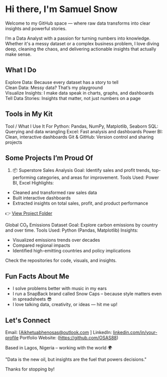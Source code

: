 # Hi there, I'm Samuel Snow

Welcome to my GitHub space — where raw data transforms into clear insights and powerful stories.

I’m a Data Analyst with a passion for turning numbers into knowledge. Whether it's a messy dataset or a complex business problem, I love diving deep, cleaning the chaos, and delivering actionable insights that actually make sense.

## What I Do
Explore Data:  Because every dataset has a story to tell  
Clean Data:  Messy data? That’s my playground  
Visualize Insights: I make data speak in charts, graphs, and dashboards  
Tell Data Stories: Insights that matter, not just numbers on a page

## Tools in My Kit
Tool / What I Use It For 
Python: Pandas, NumPy, Matplotlib, Seaborn
SQL: Querying and data wrangling 
Excel: Fast analysis and dashboards 
Power BI: Clean, interactive dashboards 
Git & GitHub: Version control and sharing projects 

## Some Projects I’m Proud Of
1. 📦 Superstore Sales Analysis
Goal: Identify sales and profit trends, top-performing categories, and areas for improvement.
Tools Used: Power BI, Excel
Highlights:
  - Cleaned and transformed raw sales data
  - Built interactive dashboards
  - Extracted insights on total sales, profit, and product performance

👉 [View Project Folder](./Superstore-Sales-Analysis)

 Global CO₂ Emissions Dataset
Goal: Explore carbon emissions by country and over time.
Tools Used: Python (Pandas, Matplotlib)
Insights:
  - Visualized emissions trends over decades
  - Compared regional impacts
  - Identified high-emitting countries and policy implications

Check the repositories for code, visuals, and insights.

## Fun Facts About Me

  - I solve problems better with music in my ears
  - I run a SnapBack brand called Snow Caps – because style matters even in spreadsheets 😎
  - I love talking data, creativity, or ideas — hit me up!

## Let's Connect

Email: [Aikhetuabhenosas@outlook.com ]
LinkedIn: [linkedin.com/in/your-profile](www.linkedin.com/in/aikhetuabhen-o-53996a160)
Portfolio Website: (https://github.com/OSAS88)

Based in Lagos, Nigeria – working with the world 🌍

"Data is the new oil, but insights are the fuel that powers decisions."

Thanks for stopping by!

